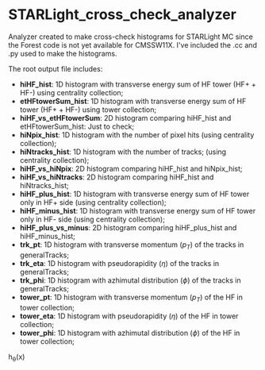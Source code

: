 # STARLight_cross_check_analyzer

Analyzer created to make cross-check histograms for STARLight MC since the Forest code is not yet available for CMSSW11X. I've included the .cc and .py used to make the histograms.

The root output file includes:

- **hiHF_hist**: 1D histogram with transverse energy sum of HF tower (HF+ + HF-) using centrality collection;
- **etHFtowerSum_hist**: 1D histogram with transverse energy sum of HF tower (HF+ + HF-) using tower collection;
- **hiHF_vs_etHFtowerSum**: 2D histogram comparing hiHF_hist and etHFtowerSum_hist: Just to check;
- **hiNpix_hist**: 1D histogram with the number of pixel hits (using centrality collection);
- **hiNtracks_hist**: 1D histogram with the number of tracks; (using centrality collection);
- **hiHF_vs_hiNpix**: 2D histogram comparing hiHF_hist and hiNpix_hist;
- **hiHF_vs_hiNtracks**: 2D histogram comparing hiHF_hist and hiNtracks_hist;
- **hiHF_plus_hist**: 1D histogram with transverse energy sum of HF tower only in HF+ side (using centrality collection);
- **hiHF_minus_hist**: 1D histogram with transverse energy sum of HF tower only in HF- side (using centrality collection);
- **hiHF_plus_vs_minus**: 2D histogram comparing hiHF_plus_hist and hiHF_minus_hist;
- **trk_pt**: 1D histogram with transverse momentum ($p_{T}$) of the tracks in generalTracks;
- **trk_eta**: 1D histogram with pseudorapidity ($\eta$) of the tracks in generalTracks;
- **trk_phi**: 1D histogram with azhimutal distribution ($\phi$) of the tracks in generalTracks;
- **tower_pt**: 1D histogram with transverse momentum ($p_{T}$) of the HF in tower collection;
- **tower_eta**: 1D histogram with pseudorapidity ($\eta$) of the HF in tower collection;
- **tower_phi**: 1D histogram with azhimutal distribution ($\phi$) of the HF in tower collection;


 h<sub>&theta;</sub>(x)



